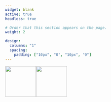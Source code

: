 ```yaml
---
widget: blank
active: true
headless: true

# Order that this section appears on the page.
weight: 2

design:
  columns: "1"
  spacing:
    padding: ["10px", "0", "10px", "0"]
---
```


<div class="image123">
    <div style="float:left;">
        <img src="https://web.umons.ac.be/app/uploads/2018/02/UMONS-rouge-quadri-avec-texteth.png" width="100">
    </div>
    <div style="float:left;">
         <img src="https://web.umons.ac.be/app/uploads/2018/02/Sciencesvert-rouge.png" width="100">
    </div>
</div>

